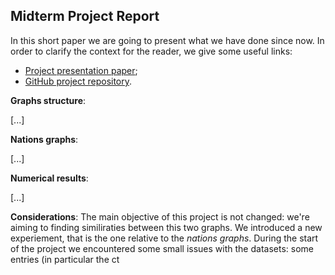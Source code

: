 ## Midterm Project Report
In this short paper we are going to present what we have done since now.
In order to clarify the context for the reader, we give some useful links:

 -  [Project presentation paper](https://github.com/albertoursino/GraphsComparison/blob/main/README.md);
 - [GitHub project repository](https://github.com/albertoursino/GraphsComparison).

**Graphs structure**:

[...]

**Nations graphs**:

[...]

**Numerical results**:

[...]

**Considerations**:
The main objective of this project is not changed: we're aiming to finding similiraties between this two graphs.
We introduced a new experiement, that is the one relative to the *nations graphs*.
During the start of the project we encountered some small issues with the datasets: some entries (in particular the ct



<!--stackedit_data:
eyJoaXN0b3J5IjpbMTc5MzQ4MTgxNSwtMjA3MDQ3NDMyNCwxNT
E4MTAxNzc0LC0xNzQ1MjU4OTUzLDE2NjU2NjI2MDRdfQ==
-->